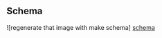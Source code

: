 ## Schema

![regenerate that image with make schema] [schema]

[schema]: https://jing.yandex-team.ru/files/pperekalov/billingdb-v1.svg
